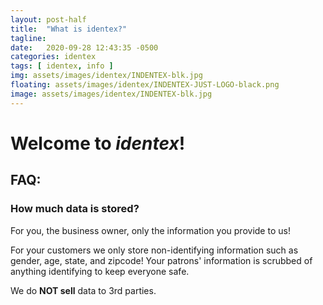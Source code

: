 ```yaml
---
layout: post-half
title:  "What is identex?"
tagline:
date:   2020-09-28 12:43:35 -0500
categories: identex
tags: [ identex, info ]
img: assets/images/identex/INDENTEX-blk.jpg
floating: assets/images/identex/INDENTEX-JUST-LOGO-black.png
image: assets/images/identex/INDENTEX-blk.jpg
---
```


# Welcome to ***identex***!

## FAQ:

### How much data is stored?

For you, the business owner, only the information you provide to us!

For your customers we only store non-identifying information such as gender, age, state, and zipcode! Your patrons' information is scrubbed of anything identifying to keep everyone safe.

We do **NOT sell** data to 3rd parties.